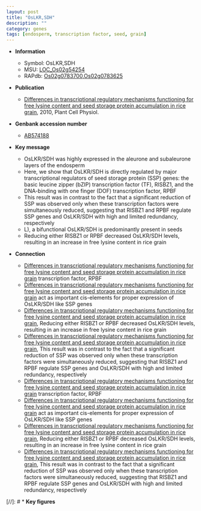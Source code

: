 ```yaml
---
layout: post
title: "OsLKR,SDH"
description: ""
category: genes
tags: [endosperm, transcription factor, seed, grain]
---
```


* **Information**  
    + Symbol: OsLKR,SDH  
    + MSU: [LOC_Os02g54254](http://rice.plantbiology.msu.edu/cgi-bin/ORF_infopage.cgi?orf=LOC_Os02g54254)  
    + RAPdb: [Os02g0783700](http://rapdb.dna.affrc.go.jp/viewer/gbrowse_details/irgsp1?name=Os02g0783700),[Os02g0783625](http://rapdb.dna.affrc.go.jp/viewer/gbrowse_details/irgsp1?name=Os02g0783625)  

* **Publication**  
    + [Differences in transcriptional regulatory mechanisms functioning for free lysine content and seed storage protein accumulation in rice grain](http://www.ncbi.nlm.nih.gov/pubmed?term=Differences+in+transcriptional+regulatory+mechanisms+functioning+for+free+lysine+content+and+seed+storage+protein+accumulation+in+rice+grain%5BTitle%5D), 2010, Plant Cell Physiol.

* **Genbank accession number**  
    + [AB574188](http://www.ncbi.nlm.nih.gov/nuccore/AB574188)

* **Key message**  
    + OsLKR/SDH was highly expressed in the aleurone and subaleurone layers of the endosperm
    + Here, we show that OsLKR/SDH is directly regulated by major transcriptional regulators of seed storage protein (SSP) genes: the basic leucine zipper (bZIP) transcription factor (TF), RISBZ1, and the DNA-binding with one finger (DOF) transcription factor, RPBF
    + This result was in contrast to the fact that a significant reduction of SSP was observed only when these transcription factors were simultaneously reduced, suggesting that RISBZ1 and RPBF regulate SSP genes and OsLKR/SDH with high and limited redundancy, respectively
    + L), a bifunctional OsLKR/SDH is predominantly present in seeds
    + Reducing either RISBZ1 or RPBF decreased OsLKR/SDH levels, resulting in an increase in free lysine content in rice grain

* **Connection**  
    + [Differences in transcriptional regulatory mechanisms functioning for free lysine content and seed storage protein accumulation in rice grain](DOF) transcription factor, RPBF
    + [Differences in transcriptional regulatory mechanisms functioning for free lysine content and seed storage protein accumulation in rice grain](TGAG/CTCA) act as important cis-elements for proper expression of OsLKR/SDH like SSP genes
    + [Differences in transcriptional regulatory mechanisms functioning for free lysine content and seed storage protein accumulation in rice grain](http://www.ncbi.nlm.nih.gov/pubmed?term=Differences+in+transcriptional+regulatory+mechanisms+functioning+for+free+lysine+content+and+seed+storage+protein+accumulation+in+rice+grain%5BTitle%5D), Reducing either RISBZ1 or RPBF decreased OsLKR/SDH levels, resulting in an increase in free lysine content in rice grain
    + [Differences in transcriptional regulatory mechanisms functioning for free lysine content and seed storage protein accumulation in rice grain](http://www.ncbi.nlm.nih.gov/pubmed?term=Differences+in+transcriptional+regulatory+mechanisms+functioning+for+free+lysine+content+and+seed+storage+protein+accumulation+in+rice+grain%5BTitle%5D), This result was in contrast to the fact that a significant reduction of SSP was observed only when these transcription factors were simultaneously reduced, suggesting that RISBZ1 and RPBF regulate SSP genes and OsLKR/SDH with high and limited redundancy, respectively
    + [Differences in transcriptional regulatory mechanisms functioning for free lysine content and seed storage protein accumulation in rice grain](DOF) transcription factor, RPBF
    + [Differences in transcriptional regulatory mechanisms functioning for free lysine content and seed storage protein accumulation in rice grain](TGAG/CTCA) act as important cis-elements for proper expression of OsLKR/SDH like SSP genes
    + [Differences in transcriptional regulatory mechanisms functioning for free lysine content and seed storage protein accumulation in rice grain](http://www.ncbi.nlm.nih.gov/pubmed?term=Differences+in+transcriptional+regulatory+mechanisms+functioning+for+free+lysine+content+and+seed+storage+protein+accumulation+in+rice+grain%5BTitle%5D), Reducing either RISBZ1 or RPBF decreased OsLKR/SDH levels, resulting in an increase in free lysine content in rice grain
    + [Differences in transcriptional regulatory mechanisms functioning for free lysine content and seed storage protein accumulation in rice grain](http://www.ncbi.nlm.nih.gov/pubmed?term=Differences+in+transcriptional+regulatory+mechanisms+functioning+for+free+lysine+content+and+seed+storage+protein+accumulation+in+rice+grain%5BTitle%5D), This result was in contrast to the fact that a significant reduction of SSP was observed only when these transcription factors were simultaneously reduced, suggesting that RISBZ1 and RPBF regulate SSP genes and OsLKR/SDH with high and limited redundancy, respectively

[//]: # * **Key figures**  


